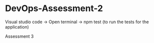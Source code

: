 # DevOps-Assessment-2

Visual studio code -> Open terminal -> npm test (to run the tests for the application)

Assessment 3 

